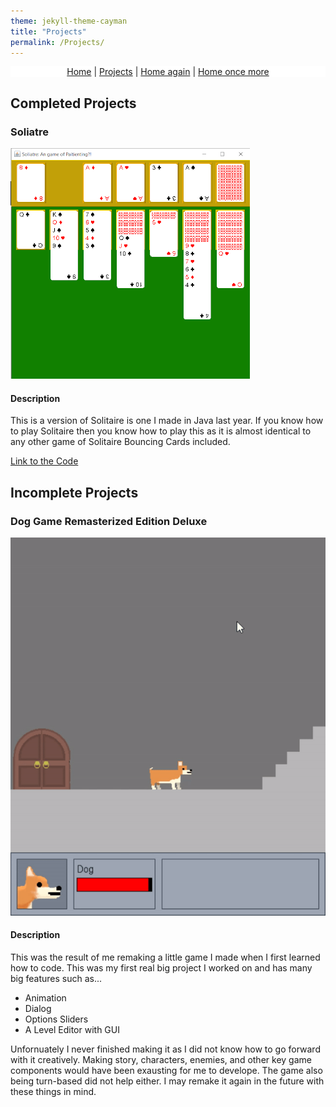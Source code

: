 ```yaml
---
theme: jekyll-theme-cayman
title: "Projects"
permalink: /Projects/
---
```


<p style="text-align: center; background-color: white;">
  <a href="{{site.baseurl}}/">Home</a> |
  <a href="{{site.baseurl}}/Projects/">Projects</a> | 
  <a href="{{site.baseurl}}/">Home again</a> | 
  <a href="{{site.baseurl}}/">Home once more</a>
</p>

## Completed Projects

### Soliatre

![A Screenshot of Soliatre](/Assets/Soliatre.png)

#### Description
This is a version of Solitaire is one I made in Java last year.
If you know how to play Solitaire then you know how to play this as it is almost identical to any other game of Solitaire
Bouncing Cards included.

[Link to the Code](https://github.com/SealDoGaming/Soliatre)

## Incomplete Projects

### Dog Game Remasterized Edition Deluxe

![A Screenshot of Dog Game Remasterized Edition Deluxe](Assets/DogGameRemasterized.gif)

#### Description
This was the result of me remaking a little game I made when I first learned how to code. This was my first real big project I worked on and has many big features such as...
- Animation
- Dialog
- Options Sliders
- A Level Editor with GUI

Unfornuately I never finished making it as I did not know how to go forward with it creatively. Making story, characters, enemies, and other key game components would have been exausting for me to develope. The game also being turn-based did not help either.
I may remake it again in the future with these things in mind.

